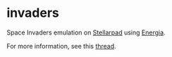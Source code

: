 invaders
========

Space Invaders emulation on
[Stellarpad](http://www.energia.nu/Guide_StellarisLaunchPad.html) using 
[Energia](http://energia.nu/).

For more information, see this 
[thread](http://www.emutalk.net/threads/38177-Space-Invaders).
